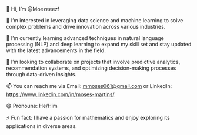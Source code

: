 👋 Hi, I’m @Moezeeez!

👀 I’m interested in leveraging data science and machine learning to solve complex problems and drive innovation across various industries.

🌱 I’m currently learning advanced techniques in natural language processing (NLP) and deep learning to expand my skill set and stay updated with the latest advancements in the field.

💞️ I’m looking to collaborate on projects that involve predictive analytics, recommendation systems, and optimizing decision-making processes through data-driven insights.

📫 You can reach me via Email: mmoses061@gmail.com or  LinkedIn: https://www.linkedin.com/in/moses-martins/

😄 Pronouns: He/Him

⚡ Fun fact: I have a passion for mathematics and enjoy exploring its applications in diverse areas.
